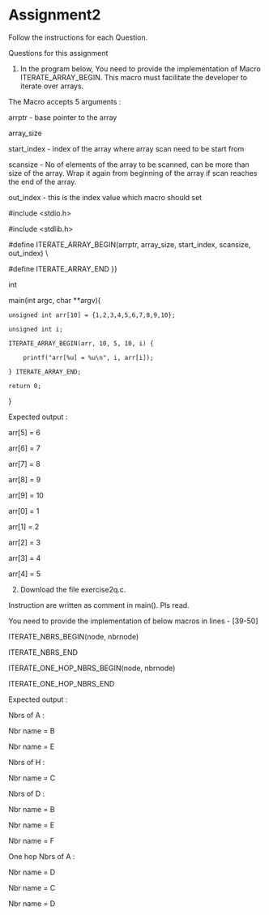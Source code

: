 # Assignment2
Follow the instructions for each Question.

Questions for this assignment
1. In the program below, You need to provide the implementation of Macro ITERATE_ARRAY_BEGIN. This macro must facilitate the developer to iterate over arrays.

The Macro accepts 5 arguments :

arrptr - base pointer to the array

array_size

start_index - index of the array where array scan need to be start from

scansize - No of elements of the array to be scanned, can be more than size of the array. Wrap it again from beginning of the array if scan reaches the end of the array.

out_index - this is the index value which macro should set





#include <stdio.h>

#include <stdlib.h>



#define ITERATE_ARRAY_BEGIN(arrptr, array_size, start_index, scansize, out_index)  \

<Provide your Implementation here>



#define ITERATE_ARRAY_END   }}





int

main(int argc, char **argv){

    unsigned int arr[10] = {1,2,3,4,5,6,7,8,9,10};

    unsigned int i;

    ITERATE_ARRAY_BEGIN(arr, 10, 5, 10, i) {

        printf("arr[%u] = %u\n", i, arr[i]);

    } ITERATE_ARRAY_END;

    return 0;

}



Expected output :

arr[5] = 6

arr[6] = 7

arr[7] = 8

arr[8] = 9

arr[9] = 10

arr[0] = 1

arr[1] = 2

arr[2] = 3

arr[3] = 4

arr[4] = 5

2. Download the file exercise2q.c.

Instruction are written as comment in main(). Pls read.

You need to provide the implementation of below macros in lines - [39-50]

ITERATE_NBRS_BEGIN(node, nbrnode)

ITERATE_NBRS_END

ITERATE_ONE_HOP_NBRS_BEGIN(node, nbrnode)

ITERATE_ONE_HOP_NBRS_END

Expected output :

Nbrs of A :

Nbr name = B

Nbr name = E

Nbrs of H :

Nbr name = C

Nbrs of D :

Nbr name = B

Nbr name = E

Nbr name = F

One hop Nbrs of A :

Nbr name = D

Nbr name = C

Nbr name = D
